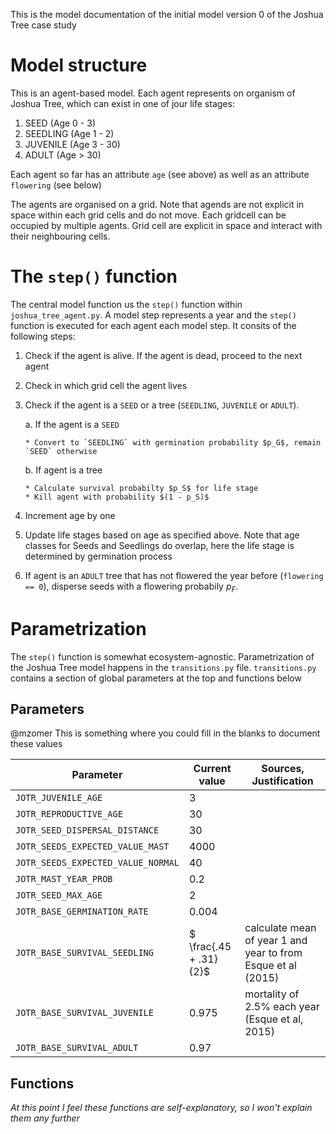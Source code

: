 This is the model documentation of the initial model version 0 of the Joshua Tree case study

# Model structure

This is an agent-based model. Each agent represents on organism of Joshua Tree, which can exist in one of jour life stages:

1. SEED (Age 0 - 3)
2. SEEDLING (Age 1 - 2)
3. JUVENILE (Age 3 - 30)
4. ADULT (Age > 30)

Each agent so far has an attribute `age` (see above) as well as an attribute `flowering` (see below)

The agents are organised on a grid. Note that agends are not explicit in space within each grid cells and do not move. Each gridcell can be occupied by multiple agents. Grid cell are explicit in space and interact with their neighbouring cells.

# The `step()` function

The central model function us the `step()` function within `joshua_tree_agent.py`. A model step represents a year and the `step()` function is executed for each agent each model step. It consits of the following steps:

1.  Check if the agent is alive. If the agent is dead, proceed to the next agent
2.  Check in which grid cell the agent lives
3.  Check if the agent is a `SEED` or a tree (`SEEDLING`, `JUVENILE` or `ADULT`).

    a. If the agent is a `SEED`

        * Convert to `SEEDLING` with germination probability $p_G$, remain `SEED` otherwise

    b. If agent is a tree

        * Calculate survival probabilty $p_S$ for life stage
        * Kill agent with probability $(1 - p_S)$

4.  Increment age by one
5.  Update life stages based on age as specified above. Note that age classes for Seeds and Seedlings do overlap, here the life stage is determined by germination process
6.  If agent is an `ADULT` tree that has not flowered the year before (`flowering == 0`), disperse seeds with a flowering probabily $p_F$.

# Parametrization

The `step()` function is somewhat ecosystem-agnostic. Parametrization of the Joshua Tree model happens in the `transitions.py` file. `transitions.py` contains a section of global parameters at the top and functions below

## Parameters

@mzomer This is something where you could fill in the blanks to document these values

| **Parameter**                      | **Current value**      | **Sources, Justification**                                   |
| ---------------------------------- | ---------------------- | ------------------------------------------------------------ |
| `JOTR_JUVENILE_AGE`                | 3                      |                                                              |
| `JOTR_REPRODUCTIVE_AGE`            | 30                     |                                                              |
| `JOTR_SEED_DISPERSAL_DISTANCE`     | 30                     |                                                              |
| `JOTR_SEEDS_EXPECTED_VALUE_MAST`   | 4000                   |                                                              |
| `JOTR_SEEDS_EXPECTED_VALUE_NORMAL` | 40                     |                                                              |
| `JOTR_MAST_YEAR_PROB`              | 0.2                    |                                                              |
| `JOTR_SEED_MAX_AGE`                | 2                      |                                                              |
| `JOTR_BASE_GERMINATION_RATE`       | 0.004                  |                                                              |
| `JOTR_BASE_SURVIVAL_SEEDLING`      | $ \frac{.45 + .31}{2}$ | calculate mean of year 1 and year to from Esque et al (2015) |
| `JOTR_BASE_SURVIVAL_JUVENILE`      | 0.975                  | mortality of 2.5% each year (Esque et al, 2015)              |
| `JOTR_BASE_SURVIVAL_ADULT`         | 0.97                   |                                                              |

## Functions

_At this point I feel these functions are self-explanatory, so I won't explain them any further_
